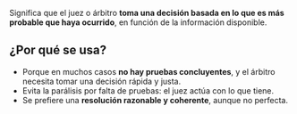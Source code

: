 Significa que el juez o árbitro **toma una decisión basada en lo que es más probable que haya ocurrido**, en función de la información disponible.
## ¿Por qué se usa?
- Porque en muchos casos **no hay pruebas concluyentes**, y el árbitro necesita tomar una decisión rápida y justa.    
- Evita la parálisis por falta de pruebas: el juez actúa con lo que tiene.
- Se prefiere una **resolución razonable y coherente**, aunque no perfecta.